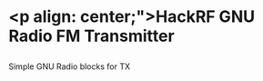 # <p align: center;">HackRF GNU Radio FM Transmitter</p>
<p align: center;">Simple GNU Radio blocks for TX</p>
